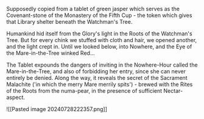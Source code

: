 Supposedly copied from a tablet of green jasper which serves as the Covenant-stone of the Monastery of the Fifth Cup - the token which gives that Library shelter beneath the Watchman's Tree.

Humankind hid itself from the Glory's light in the Roots of the Watchman's Tree. But for every chink we stuffed with cloth and hair, we opened another, and the light crept in. Until we looked below, into Nowhere, and the Eye of the Mare-in-the-Tree winked Red...

The Tablet expounds the dangers of inviting in the Nowhere-Hour called the Mare-in-the-Tree, and also of forbidding her entry, since she can never entirely be denied. Along the way, it reveals the secret of the Sacrament Malachite ('in which the merry Mare merrily spits') - brewed with the Rites of the Roots from the numa-pear, in the presence of sufficient Nectar-aspect.

![[Pasted image 20240728222357.png]]